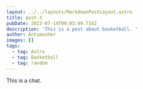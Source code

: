 ```yaml
---
layout: ../../layouts/MarkdownPostLayout.astro
title: post-3
pubDate: 2023-07-14T09:03:49.716Z
description: 'This is a post about basketball. '
author: Antsmasher
images: []
tags:
  - tag: Astro
  - tag: Basketball
  - tag: random
---
```


This is a chat.
